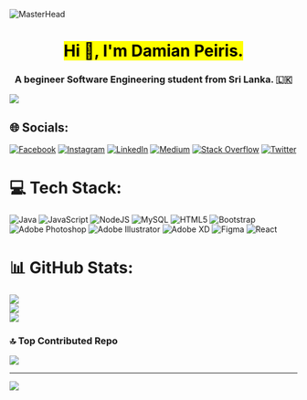 ![MasterHead](https://codeinspiration.pro/wp-content/uploads/2018/10/Java.jpg)
<h1 align="center"><mark>Hi 👋, I'm Damian Peiris.</mark></h1>
<h3 align="center">A begineer Software Engineering student from Sri Lanka. 🇱🇰</h3>
<img src="https://media.tenor.com/GfSX-u7VGM4AAAAC/coding.gif" align="center">


## 🌐 Socials:
[![Facebook](https://img.shields.io/badge/Facebook-%231877F2.svg?logo=Facebook&logoColor=white)](https://facebook.com/damianravindupeiris) [![Instagram](https://img.shields.io/badge/Instagram-%23E4405F.svg?logo=Instagram&logoColor=white)](https://instagram.com/damian.peiris) [![LinkedIn](https://img.shields.io/badge/LinkedIn-%230077B5.svg?logo=linkedin&logoColor=white)](https://linkedin.com/in/damianpeiris) [![Medium](https://img.shields.io/badge/Medium-12100E?logo=medium&logoColor=white)](https://medium.com/@damianpeiris) [![Stack Overflow](https://img.shields.io/badge/-Stackoverflow-FE7A16?logo=stack-overflow&logoColor=white)](https://stackoverflow.com/users/19215399) [![Twitter](https://img.shields.io/badge/Twitter-%231DA1F2.svg?logo=Twitter&logoColor=white)](https://twitter.com/damianlka) 

# 💻 Tech Stack:
![Java](https://img.shields.io/badge/java-%23ED8B00.svg?style=for-the-badge&logo=java&logoColor=white) ![JavaScript](https://img.shields.io/badge/javascript-%23323330.svg?style=for-the-badge&logo=javascript&logoColor=%23F7DF1E) ![NodeJS](https://img.shields.io/badge/node.js-6DA55F?style=for-the-badge&logo=node.js&logoColor=white) ![MySQL](https://img.shields.io/badge/mysql-%2300f.svg?style=for-the-badge&logo=mysql&logoColor=white) ![HTML5](https://img.shields.io/badge/html5-%23E34F26.svg?style=for-the-badge&logo=html5&logoColor=white) ![Bootstrap](https://img.shields.io/badge/bootstrap-%23563D7C.svg?style=for-the-badge&logo=bootstrap&logoColor=white) ![Adobe Photoshop](https://img.shields.io/badge/adobephotoshop-%2331A8FF.svg?style=for-the-badge&logo=adobephotoshop&logoColor=white) ![Adobe Illustrator](https://img.shields.io/badge/adobeillustrator-%23FF9A00.svg?style=for-the-badge&logo=adobeillustrator&logoColor=white) ![Adobe XD](https://img.shields.io/badge/Adobe%20XD-470137?style=for-the-badge&logo=Adobe%20XD&logoColor=#FF61F6) 	![Figma](https://img.shields.io/badge/figma-%23F24E1E.svg?style=for-the-badge&logo=figma&logoColor=white) ![React](https://img.shields.io/badge/react-%2320232a.svg?style=for-the-badge&logo=react&logoColor=%2361DAFB)
# 📊 GitHub Stats:
![](https://github-readme-stats.vercel.app/api?username=damianravindupeiris&theme=city_light&hide_border=false&include_all_commits=true&count_private=true)<br/>
![](https://github-readme-streak-stats.herokuapp.com/?user=damianravindupeiris&theme=city_light&hide_border=false)<br/>
![](https://github-readme-stats.vercel.app/api/top-langs/?username=damianravindupeiris&theme=city_light&hide_border=false&include_all_commits=true&count_private=true&layout=compact)



### 🔝 Top Contributed Repo
![](https://github-contributor-stats.vercel.app/api?username=damianravindupeiris&limit=5&theme=dark&combine_all_yearly_contributions=true)

---
[![](https://visitcount.itsvg.in/api?id=damianravindupeiris&icon=0&color=0)](https://visitcount.itsvg.in)
